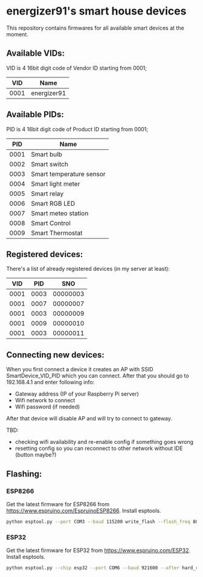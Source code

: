 # energizer91's smart house devices

This repository contains firmwares for all available smart devices at the moment.

## Available VIDs:

VID is 4 16bit digit code of Vendor ID starting from 0001;

| VID  | Name        |
|------|-------------|
| 0001 | energizer91 |

## Available PIDs:

PID is 4 16bit digit code of Product ID starting from 0001;

| PID  | Name                     |
|------|--------------------------|
| 0001 | Smart bulb               |
| 0002 | Smart switch             |
| 0003 | Smart temperature sensor |
| 0004 | Smart light meter        |
| 0005 | Smart relay              |
| 0006 | Smart RGB LED            |
| 0007 | Smart meteo station      |
| 0008 | Smart Control            |
| 0009 | Smart Thermostat         |


## Registered devices:

There's a list of already registered devices (in my server at least):

| VID  | PID  | SNO      |
|------|------|----------|
| 0001 | 0003 | 00000003 |
| 0001 | 0007 | 00000007 |
| 0001 | 0003 | 00000009 |
| 0001 | 0009 | 00000010 |
| 0001 | 0003 | 00000011 |

## Connecting new devices:

When you first connect a device it creates an AP with SSID SmartDevice_VID_PID which you can connect.
After that you should go to 192.168.4.1 and enter following info:
- Gateway address (IP of your Raspberry Pi server)
- Wifi network to connect
- Wifi password (if needed)

After that device will disable AP and will try to connect to gateway.

TBD:
- checking wifi availability and re-enable config if something goes wrong
- resetting config so you can reconnect to other network without IDE (button maybe?)

## Flashing:

### ESP8266

Get the latest firmware for ESP8266 from https://www.espruino.com/EspruinoESP8266. Install esptools.

```bash
python esptool.py --port COM3 --baud 115200 write_flash --flash_freq 80m --flash_mode qio --flash_size 32m 0x0000 boot_v1.6.bin 0x1000 espruino_esp8266_user1.bin 0x3FC000 esp_init_data_default.bin 0x3FE000 blank.bin
```

### ESP32

Get the latest firmware for ESP32 from https://www.espruino.com/ESP32. Install esptools.

```bash
python esptool.py --chip esp32 --port COM6 --baud 921600 --after hard_reset write_flash -z --flash_mode dio --flash_freq 40m --flash_size detect 0x1000 bootloader.bin 0x8000 partitions_espruino.bin 0x10000 espruino_esp32.bin
```

